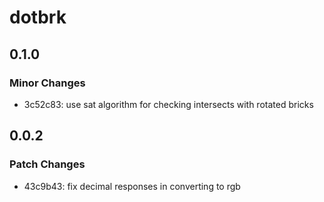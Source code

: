# dotbrk

## 0.1.0

### Minor Changes

- 3c52c83: use sat algorithm for checking intersects with rotated bricks

## 0.0.2

### Patch Changes

- 43c9b43: fix decimal responses in converting to rgb
